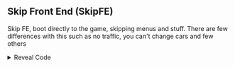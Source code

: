 ## Skip Front End (SkipFE)

Skip FE, boot directly to the game, skipping menus and stuff. There are few differences with this such as no traffic, you can't change cars and few others

<details>
<summary>Reveal Code</summary>

```hex
0441ED94 00000001
```
</details>